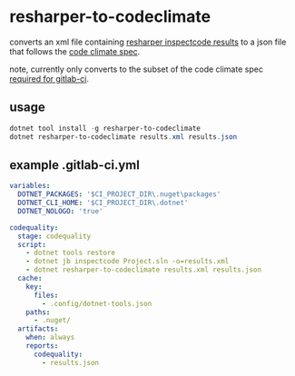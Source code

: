 # resharper-to-codeclimate

converts an xml file containing [resharper inspectcode results](https://www.jetbrains.com/help/resharper/InspectCode.html#understanding-output) to
a json file that follows the [code climate spec](https://github.com/codeclimate/platform/blob/master/spec/analyzers/SPEC.md#data-types).

note, currently only converts to the subset of the code climate spec [required for gitlab-ci](https://docs.gitlab.com/ee/user/project/merge_requests/code_quality.html#implementing-a-custom-tool).

## usage

```powershell
dotnet tool install -g resharper-to-codeclimate
dotnet resharper-to-codeclimate results.xml results.json
```

## example .gitlab-ci.yml

```yaml
variables:
  DOTNET_PACKAGES: '$CI_PROJECT_DIR\.nuget\packages'
  DOTNET_CLI_HOME: '$CI_PROJECT_DIR\.dotnet'
  DOTNET_NOLOGO: 'true'

codequality:
  stage: codequality
  script:
    - dotnet tools restore
    - dotnet jb inspectcode Project.sln -o=results.xml
    - dotnet resharper-to-codeclimate results.xml results.json
  cache:
    key:
      files: 
        - .config/dotnet-tools.json
    paths:
      - .nuget/
  artifacts:
    when: always
    reports:
      codequality:
        - results.json
```